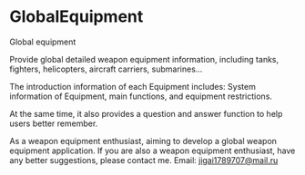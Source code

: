 # GlobalEquipment

Global equipment

Provide global detailed weapon equipment information, including tanks, fighters, helicopters, aircraft carriers, submarines...

The introduction information of each Equipment includes: System information of Equipment, main functions, and equipment restrictions.

At the same time, it also provides a question and answer function to help users better remember.

As a weapon equipment enthusiast, aiming to develop a global weapon equipment application. If you are also a weapon equipment enthusiast, have any better suggestions, please contact me.
Email: jigai1789707@mail.ru
